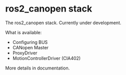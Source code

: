 # ros2_canopen stack

The ros2_canopen stack. Currently under development.

What is available:
* Configuring BUS
* CANopen Master
* ProxyDriver
* MotionControllerDriver (CIA402)

More details in documentation.